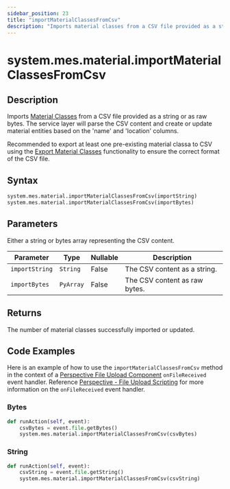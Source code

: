 ```yaml
---
sidebar_position: 23
title: "importMaterialClassesFromCsv"
description: "Imports material classes from a CSV file provided as a string or as raw bytes"
---
```


# system.mes.material.importMaterialClassesFromCsv

## Description

Imports [Material Classes](../../data-model/material-model/material-class) from a CSV file provided as a string or as raw bytes. 
The service layer will parse the CSV content and create or update material entities based on the 'name' and 'location' 
columns.

Recommended to export at least one pre-existing material classa  to CSV using the [Export Material Classes](export-material-classes-as-csv.md)
functionality to ensure the correct format of the CSV file.

## Syntax

```python
system.mes.material.importMaterialClassesFromCsv(importString)
system.mes.material.importMaterialClassesFromCsv(importBytes)
```

## Parameters

Either a string or bytes array representing the CSV content. 

| Parameter      | Type      | Nullable | Description                   |
|----------------|-----------|----------|-------------------------------|
| `importString` | `String`  | False    | The CSV content as a string.  |
| `importBytes`  | `PyArray` | False    | The CSV content as raw bytes. |

## Returns

The number of material classes successfully imported or updated.

## Code Examples

Here is an example of how to use the `importMaterialClassesFromCsv` method in the context of a [Perspective File Upload Component](https://www.docs.inductiveautomation.com/docs/8.1/appendix/components/perspective-components/perspective-input-palette/perspective-file-upload)
`onFileReceived` event handler. Reference [Perspective - File Upload Scripting](https://www.docs.inductiveautomation.com/docs/8.1/appendix/components/perspective-components/perspective-input-palette/perspective-file-upload/perspective-file-upload-scripting)
for more information on the `onFileReceived` event handler.

### Bytes
```python
def runAction(self, event):
	csvBytes = event.file.getBytes()
	system.mes.material.importMaterialClassesFromCsv(csvBytes)
```

### String
```python
def runAction(self, event):
	csvString = event.file.getString()
	system.mes.material.importMaterialClassesFromCsv(csvString)
```
